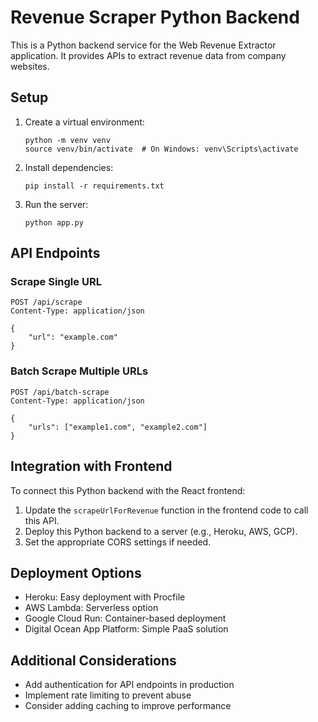 
# Revenue Scraper Python Backend

This is a Python backend service for the Web Revenue Extractor application. It provides APIs to extract revenue data from company websites.

## Setup

1. Create a virtual environment:
   ```
   python -m venv venv
   source venv/bin/activate  # On Windows: venv\Scripts\activate
   ```

2. Install dependencies:
   ```
   pip install -r requirements.txt
   ```

3. Run the server:
   ```
   python app.py
   ```

## API Endpoints

### Scrape Single URL
```
POST /api/scrape
Content-Type: application/json

{
    "url": "example.com"
}
```

### Batch Scrape Multiple URLs
```
POST /api/batch-scrape
Content-Type: application/json

{
    "urls": ["example1.com", "example2.com"]
}
```

## Integration with Frontend

To connect this Python backend with the React frontend:

1. Update the `scrapeUrlForRevenue` function in the frontend code to call this API.
2. Deploy this Python backend to a server (e.g., Heroku, AWS, GCP).
3. Set the appropriate CORS settings if needed.

## Deployment Options

- Heroku: Easy deployment with Procfile
- AWS Lambda: Serverless option
- Google Cloud Run: Container-based deployment
- Digital Ocean App Platform: Simple PaaS solution

## Additional Considerations

- Add authentication for API endpoints in production
- Implement rate limiting to prevent abuse
- Consider adding caching to improve performance
